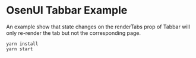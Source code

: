 # OsenUI Tabbar Example

An example show that state changes on the renderTabs prop of Tabbar will only re-render the tab but not the corresponding page.

```
yarn install
yarn start
```